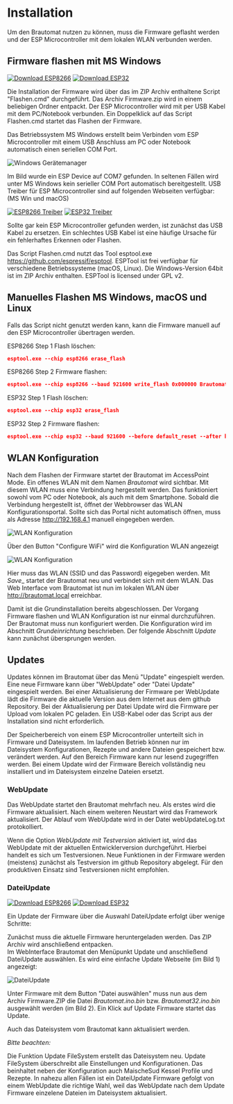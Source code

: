 # Installation

Um den Brautomat nutzen zu können, muss die Firmware geflasht werden und der ESP Microcontroller mit dem lokalen WLAN verbunden werden.

## Firmware flashen mit MS Windows

[![Download ESP8266](https://img.shields.io/badge/Firmware-ESP8266-green.svg)](https://github.com/InnuendoPi/Brautomat/releases/download/Release/Firmware.zip) [![Download ESP32](https://img.shields.io/badge/Firmware-ESP32-blue.svg)](https://github.com/InnuendoPi/Brautomat32/releases/download/Release/Firmware.zip)

Die Installation der Firmware wird über das im ZIP Archiv enthaltene Script "Flashen.cmd" durchgeführt. Das Archiv Firmware.zip wird in einem beliebigen Ordner entpackt. Der ESP Microcontroller wird mit per USB Kabel mit dem PC/Notebook verbunden. Ein Doppelklick auf das Script Flashen.cmd startet das Flashen der Firmware.

Das Betriebssystem MS Windows erstellt beim Verbinden vom ESP Microcontroller mit einem USB Anschluss am PC oder Notebook automatisch einen seriellen COM Port.

![Windows Gerätemanager](/docs/img/com.jpg)

Im Bild wurde ein ESP Device auf COM7 gefunden. In seltenen Fällen wird unter MS Windows kein serieller COM Port automatisch bereitgestellt. USB Treiber für ESP Microcontroller sind auf folgenden Webseiten verfügbar: (MS Win und macOS)

[![ESP8266 Treiber](https://img.shields.io/static/v1?label=Treiber&message=ESP8266&logo=arduino&logoColor=white&color=green)](https://www.wch-ic.com/search?t=all&q=ch341) [![ESP32 Treiber](https://img.shields.io/static/v1?label=Treiber&message=ESP32&logo=arduino&logoColor=white&color=blue)](https://www.silabs.com/developers/usb-to-uart-bridge-vcp-drivers?tab=downloads)

Sollte gar kein ESP Microcontroller gefunden werden, ist zunächst das USB Kabel zu ersetzen. Ein schlechtes USB Kabel ist eine häufige Ursache für ein fehlerhaftes Erkennen oder Flashen.

Das Script Flashen.cmd nutzt das Tool esptool.exe <https://github.com/espressif/esptool>. ESPTool ist frei verfügbar für verschiedene Betriebssysteme (macOS, Linux). Die Windows-Version 64bit ist im ZIP Archiv enthalten. ESPTool is licensed under GPL v2.

## Manuelles Flashen MS Windows, macOS und Linux

Falls das Script nicht genutzt werden kann, kann die Firmware manuell auf den ESP Microcontroller übertragen werden.

ESP8266 Step 1 Flash löschen:

```json
esptool.exe --chip esp8266 erase_flash
```

ESP8266 Step 2 Firmware flashen:

```json
esptool.exe --chip esp8266 --baud 921600 write_flash 0x000000 Brautomat.ino.bin 0x200000 Brautomat.mklittlefs.bin
```

ESP32 Step 1 Flash löschen:

```json
esptool.exe --chip esp32 erase_flash
```

ESP32 Step 2 Firmware flashen:

```json
esptool.exe --chip esp32 --baud 921600 --before default_reset --after hard_reset write_flash 0x1000 Brautomat32.ino.bootloader.bin 0x8000 Brautomat32.ino.partitions.bin 0xe000 boot_app0.bin 0x10000 Brautomat32.ino.bin 0x2d0000 Brautomat32.mklittlefs.bin
```

## WLAN Konfiguration

Nach dem Flashen der Firmware startet der Brautomat im AccessPoint Mode. Ein offenes WLAN mit dem Namen _Brautomat_ wird sichtbar. Mit diesem WLAN muss eine Verbindung hergestellt werden. Das funktioniert sowohl vom PC oder Notebook, als auch mit dem Smartphone. Sobald die Verbindung hergestellt ist, öffnet der Webbrowser das WLAN Konfigurationsportal. Sollte sich das Portal nicht automatisch öffnen, muss als Adresse <http://192.168.4.1> manuell eingegeben werden.

![WLAN Konfiguration](/docs/img/wlan1.jpg)

Über den Button "Configure WiFi" wird die Konfiguration WLAN angezeigt

![WLAN Konfiguration](/docs/img/wlan2.jpg)

Hier muss das WLAN (SSID und das Password) eigegeben werden. Mit _Save__ startet der Brautomat neu und verbindet sich mit dem WLAN. Das Web Interface vom Brautomat ist nun im lokalen WLAN über <http://brautomat.local> erreichbar.

Damit ist die Grundinstallation bereits abgeschlossen. Der Vorgang Firmware flashen und WLAN Konfiguration ist nur einmal durchzuführen. Der Brautomat muss nun konfiguriert werden. Die Konfiguration wird im Abschnitt _Grundeinrichtung_ beschrieben. Der folgende Abschnitt _Update_ kann zunächst übersprungen werden.

## Updates

Updates können im Brautomat über das Menü "Update" eingespielt werden. Eine neue Firmware kann über "WebUpdate" oder "Datei Update" eingespielt werden. Bei einer Aktualisierung der Firmware per WebUpdate lädt die Firmware die aktuelle Version aus dem Internet aus dem github Repository. Bei der Aktualisierung per Datei Update wird die Firmware per Upload vom lokalen PC geladen. Ein USB-Kabel oder das Script aus der Installation sind nicht erforderlich.

Der Speicherbereich von einem ESP Microcontroller unterteilt sich in Firmware und Dateisystem. Im laufenden Betrieb können nur im Dateisystem Konfigurationen, Rezepte und andere Dateien gespeichert bzw. verändert werden. Auf den Bereich Firmware kann nur lesend zugegriffen werden. Bei einem Update wird der Firmware Bereich vollständig neu installiert und im Dateisystem einzelne Dateien ersetzt.

### WebUpdate

Das WebUpdate startet den Brautomat mehrfach neu. Als erstes wird die Firmware aktualisiert. Nach einem weiteren Neustart wird das Framework aktualisiert. Der Ablauf vom WebUpdate wird in der Datei webUpdateLog.txt protokolliert.

Wenn die Option _WebUpdate mit Testversion_ aktiviert ist, wird das WebUpdate mit der aktuellen Entwicklerversion durchgeführt. Hierbei handelt es sich um Testversionen. Neue Funktionen in der Firmware werden (meistens) zunächst als Testversion im github Repository abgelegt. Für den produktiven Einsatz sind Testversionen nicht empfohlen.

### DateiUpdate

[![Download ESP8266](https://img.shields.io/badge/Download-ESP8266-green.svg)](https://github.com/InnuendoPi/Brautomat/blob/main/tools/Firmware.zip) [![Download ESP32](https://img.shields.io/badge/Download-ESP32-blue.svg)](https://github.com/InnuendoPi/Brautomat32/blob/main/tools/Firmware.zip)

Ein Update der Firmware über die Auswahl DateiUpdate erfolgt über wenige Schritte:

Zunächst muss die aktuelle Firmware heruntergeladen werden. Das ZIP Archiv wird anschließend entpacken.\
Im WebInterface Brautomat den Menüpunkt Update und anschließend DateiUpdate auswählen. Es wird eine einfache Update Webseite (im Bild 1) angezeigt:

![DateiUpdate](/docs/img/dateiupdate2.jpg)

Unter Firmware mit dem Button "Datei auswählen" muss nun aus dem Archiv Firmware.ZIP die Datei _Brautomat.ino.bin_ bzw. _Brautomat32.ino.bin_ ausgewählt werden (im Bild 2). Ein Klick auf Update Firmware startet das Update.

Auch das Dateisystem vom Brautomat kann aktualisiert werden.

_Bitte beachten:_

Die Funktion Update FileSystem erstellt das Dateisystem neu. Update FileSystem überschreibt alle Einstellungen und Konfigurationen. Das beinhaltet neben der Konfiguration auch MaischeSud Kessel Profile und Rezepte. In nahezu allen Fällen ist ein DateiUpdate Firmware gefolgt von einem WebUpdate die richtige Wahl, weil das WebUpdate nach dem Update Firmware einzelene Dateien im Dateisystem aktualisiert.
